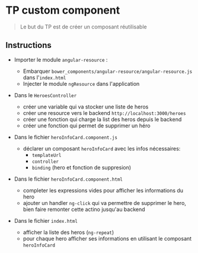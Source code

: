 # TP custom component
> Le but du TP est de créer un composant réutilisable

## Instructions

- Importer le module `angular-resource` :
  - Embarquer `bower_components/angular-resource/angular-resource.js` dans l'`index.html`
  - Injecter le module `ngResource` dans l'application
  
- Dans le `HeroesController`
  - créer une variable qui va stocker une liste de heros
  - créer une resource vers le backend `http://localhost:3000/heroes`
  - créer une fonction qui charge la list des heros depuis le backend
  - créer une fonction qui permet de supprimer un héro
  
- Dans le fichier `heroInfoCard.component.js`
  - déclarer un composant `heroInfoCard` avec les infos nécessaires:
    - `templateUrl`
    - `controller`
    - `binding` (hero et fonction de suppresion)

- Dans le fichier `heroInfoCard.component.html`
  - completer les expressions vides pour afficher les informations du hero
  - ajouter un handler `ng-click` qui va permettre de supprimer le hero, bien faire remonter cette actino jusqu'au backend
  
- Dans le fichier `index.html`
  - afficher la liste des heros (`ng-repeat`)
  - pour chaque hero afficher ses informations en utilisant le composant `heroInfoCard`
	

